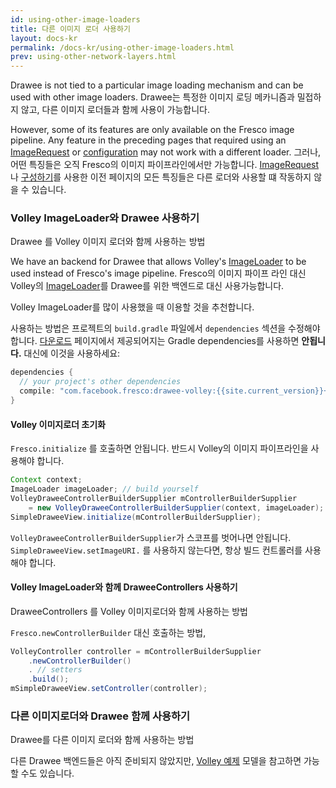 ```yaml
---
id: using-other-image-loaders
title: 다른 이미지 로더 사용하기
layout: docs-kr
permalink: /docs-kr/using-other-image-loaders.html
prev: using-other-network-layers.html
---
```


Drawee is not tied to a particular image loading mechanism and can be used with other image loaders.
Drawee는 특정한 이미지 로딩 메카니즘과 밀접하지 않고, 다른 이미지 로더들과 함께 사용이 가능합니다.

However, some of its features are only available on the Fresco image pipeline. Any feature in the preceding pages that required using an [ImageRequest](image-requests.html) or [configuration](configure-image-pipeline.html) may not work with a different loader.
그러나, 어떤 특징들은 오직 Fresco의 이미지 파이프라인에서만 가능합니다. [ImageRequest](image-requests.html) 나 [구성하기](configure-image-pipeline.html)를 사용한 이전 페이지의 모든 특징들은 다른 로더와 사용할 떄 작동하지 않을 수 있습니다.

### Volley ImageLoader와 Drawee 사용하기
Drawee 를 Volley 이미지 로더와 함께 사용하는 방법

We have an backend for Drawee that allows Volley's [ImageLoader](https://developer.android.com/training/volley/request.html) to be used instead of Fresco's image pipeline.
Fresco의 이미지 파이프 라인 대신 Volley의 [ImageLoader](https://developer.android.com/training/volley/request.html)를 Drawee를 위한 백엔드로 대신 사용가능합니다.

Volley ImageLoader를 많이 사용했을 때 이용할 것을 추천합니다.

사용하는 방법은 프로젝트의 `build.gradle` 파일에서 `dependencies` 섹션을 수정해야 합니다. [다운로드](download-fresco.html) 페이지에서 제공되어지는 Gradle dependencies를 사용하면 **안됩니다.**
대신에 이것을 사용하세요:

```groovy
dependencies {
  // your project's other dependencies
  compile: "com.facebook.fresco:drawee-volley:{{site.current_version}}+"
}
```

#### Volley 이미지로더 초기화

`Fresco.initialize` 를 호출하면 안됩니다. 반드시 Volley의 이미지 파이프라인을 사용해야 합니다.

```java
Context context;
ImageLoader imageLoader; // build yourself
VolleyDraweeControllerBuilderSupplier mControllerBuilderSupplier
    = new VolleyDraweeControllerBuilderSupplier(context, imageLoader);
SimpleDraweeView.initialize(mControllerBuilderSupplier);
```

`VolleyDraweeControllerBuilderSupplier`가 스코프를 벗어나면 안됩니다. `SimpleDraweeView.setImageURI.` 를 사용하지 않는다면, 항상 빌드 컨트롤러를 사용해야 합니다.

#### Volley ImageLoader와 함께 DraweeControllers 사용하기
DraweeControllers 를 Volley 이미지로더와 함께 사용하는 방법

`Fresco.newControllerBuilder` 대신 호출하는 방법,

```java
VolleyController controller = mControllerBuilderSupplier
    .newControllerBuilder()
    . // setters
    .build();
mSimpleDraweeView.setController(controller);
```

### 다른 이미지로더와 Drawee 함께 사용하기
Drawee를 다른 이미지 로더와 함께 사용하는 방법

다른 Drawee 백엔드들은 아직 준비되지 않았지만, [Volley 예제](https://github.com/facebook/fresco/tree/master/drawee-backends/drawee-volley/src/main/java/com/facebook/drawee/backends/volley) 모델을 참고하면 가능할 수도 있습니다.
